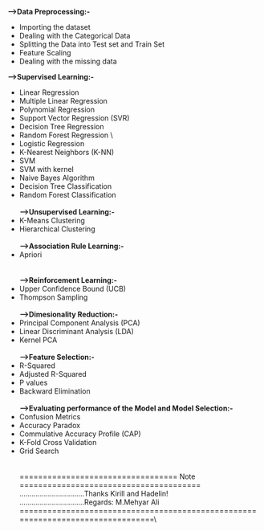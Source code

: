 **-->Data Preprocessing:-**
- Importing the dataset
- Dealing with the Categorical Data
- Splitting the Data into Test set and Train Set
- Feature Scaling
- Dealing with the missing data

**-->Supervised Learning:-**
- Linear Regression
- Multiple Linear Regression
- Polynomial Regression
- Support Vector Regression (SVR)
- Decision Tree Regression
- Random Forest Regression
\
- Logistic Regression
- K-Nearest Neighbors (K-NN)
- SVM
- SVM with kernel
- Naive Bayes Algorithm
- Decision Tree Classification
- Random Forest Classification
\
\
**-->Unsupervised Learning:-**
- K-Means Clustering
- Hierarchical Clustering
\
\
**-->Association Rule Learning:-**
- Apriori\
\
\
**-->Reinforcement Learning:-**
- Upper Confidence Bound (UCB)
- Thompson Sampling
\
\
**-->Dimesionality Reduction:-**
- Principal Component Analysis (PCA)
- Linear Discriminant Analysis (LDA)
- Kernel PCA
\
\
**-->Feature Selection:-**
- R-Squared
- Adjusted R-Squared
- P values
- Backward Elimination
\
\
**-->Evaluating performance of the Model and Model Selection:-**
- Confusion Metrics
- Accuracy Paradox
- Commulative Accuracy Profile (CAP)
- K-Fold Cross Validation
- Grid Search
\
\
\
================================== Note =======================================\
\................................Thanks Kirill and Hadelin!\
\................................Regards: M.Mehyar Ali
\
================================================================================\
